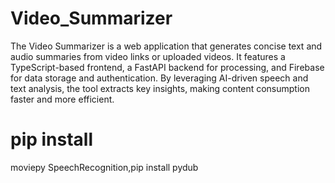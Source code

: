 # Video_Summarizer
The Video Summarizer is a web application that generates concise text and audio summaries from video links or uploaded videos. It features a TypeScript-based frontend, a FastAPI backend for processing, and Firebase for data storage and authentication. By leveraging AI-driven speech and text analysis, the tool extracts key insights, making content consumption faster and more efficient.

# pip install
moviepy SpeechRecognition,pip install pydub
 
